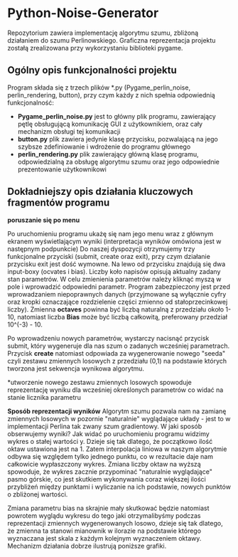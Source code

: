 # Python-Noise-Generator
Repozytorium zawiera implementację algorytmu szumu, zbliżoną działaniem do szumu Perlinowskiego. Graficzna reprezentacja projektu zostałą zrealizowana przy wykorzystaniu biblioteki pygame.


## Ogólny opis funkcjonalności projektu
Program składa się z trzech plików *.py (Pygame_perlin_noise, perlin_rendering, button), przy czym każdy z nich spełnia odpowiednią funkcjonalność:

- <b>Pygame_perlin_noise.py</b>
  jest to główny plik programu, zawierający pętlę obsługującą komunikację GUI z użytkownikiem, oraz cały mechanizm obsługi tej komunikacji
- <b>button.py</b>
  plik zawiera jedynie klasę przycisku, pozwalającą na jego szybsze zdefiniowanie i wdrożenie do programu głównego
- <b>perlin_rendering.py</b>
  plik zawierający główną klasę programu, odpowiedzialną za obsługę algorytmu szumu oraz jego odpowiednie prezentowanie użytkownikowi
  
  
## Dokładniejszy opis działania kluczowych fragmentów programu

<b>poruszanie się po menu</b>

Po uruchomieniu programu ukażę się nam jego menu wraz z głównym ekranem wyświetlającym wyniki (interpretacja wyników omówiona jest w następnym podpunkcie)
Do naszej dyspozycji otrzymujemy trzy funkcjonalne przyciski (submit, create oraz exit), przy czym działanie przycisku exit jest dość wymowne. Na lewo od przycisku znajdują się dwa input-boxy (ocvates i bias). Liczby koło napisów opisują aktualny zadany stan parametrów. W celu zmienienia parametrów należy kliknąć myszą w pole i wprowadzić odpowiedni parametr. Program zabezpieczony jest przed wprowadzaniem niepoprawnych danych (przyjmowane są wyłącznie cyfry oraz kropki oznaczające rozdzielenie części zmienno od stałoprzecinkowej liczby). Zmienna <b>octaves</b> powinna być liczbą naturalną z przedziału około 1-10, natomiast liczba <b>Bias</b> może być liczbą całkowitą, preferowany przedział 10^(-3) - 10. 

Po wprowadzeniu nowych parametrów, wystarczy nacisnąć przycisk submit, który wygeneruje dla nas szum o zadanych wcześniej parametrach. Przycisk <b>create</b> natomiast odpowiada za wygenerowanie nowego "seeda" czyli zestawu zmiennych losowych z przedziału (0,1) na podstawie których tworzona jest sekwencja wynikowa algorytmu.

*utworzenie nowego zestawu zmiennych losowych spowoduje reprezentację wyniku dla wcześniej określonych parametrów co widać na stanie licznika parametru

<b>Sposób reprezentacji wyników</b>
Algorytm szumu pozwala nam na zamianę zmiennych losowych w pozornie "naturalnie" wyglądające układy - jest to w implementacji Perlina tak zwany szum gradientowy.
W jaki sposób obserwujemy wyniki? Jak widać po uruchomieniu programu widzimy wykres o stałej wartości y. Dzieje się tak dlatego, że początkowo ilość oktaw ustawiona jest na 1. Zatem interpolacja liniowa w naszym algorytmie odbywa się względem tylko jednego punktu, co w rezultacie daje nam całkowicie wypłaszczony wykres. Zmiana liczby oktaw na wyższą spowoduje, że wykres zacznie przypominać "naturalnie wyglądające" pasmo górskie, co jest skutkiem wykonywania coraz większej ilości przybliżeń między punktami i wyliczanie na ich podstawie, nowych punktów o zbliżonej wartości.

Zmiana parametru bias na skrajnie mały skutkować będzie natomiast powrotem wyglądu wykresu do tego jaki otrzymalibyśmy podczas reprezentacji zmiennych wygenerowanych losowo, dzieje się tak dlatego, że zmienna ta stanowi mianownik w ilorazie na podstawie którego wyznaczana jest skala z każdym kolejnym wyznaczeniem oktawy. Mechanizm działania dobrze ilustrują poniższe grafiki.

